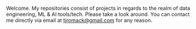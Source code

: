 Welcome. My repositories consist of projects in regards to the realm of data engineering, ML & AI tools/tech. Please take a look around.
You can contact me directly via email at tjromack@gmail.com for any reason.

<!---
tjromack/tjromack is a ✨ special ✨ repository because its `README.md` (this file) appears on your GitHub profile.
You can click the Preview link to take a look at your changes.
--->
